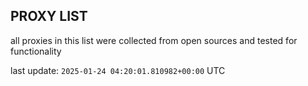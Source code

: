 ## PROXY LIST

all proxies in this list were collected from open sources and tested for functionality

last update: `2025-01-24 04:20:01.810982+00:00` UTC